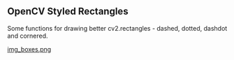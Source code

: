 ## OpenCV Styled Rectangles

Some functions for drawing better cv2.rectangles - dashed, dotted, dashdot and cornered.

[img_boxes.png](img_boxes.png)
